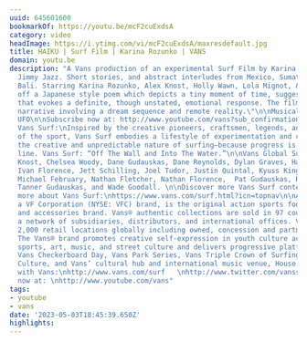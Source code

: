```yaml
---
uuid: 645601600
bookmarkOf: https://youtu.be/mcF2cuExdsA
category: video
headImage: https://i.ytimg.com/vi/mcF2cuExdsA/maxresdefault.jpg
title: HAIKU | Surf Film | Karina Rozunko | VANS
domain: youtu.be
description: "A Vans production of an experimental Surf Film by Karina Rozunko and
  Jimmy Jazz. Short stories, and abstract interludes from Mexico, Sumatra, Japan and
  Bali. Starring Karina Rozunko, Alex Knost, Holly Wawn, Lola Mignot, & friends Based
  off a Japanese style poem which depicts a tiny moment of time, suggestive of nature
  that evokes a definite, though unstated, emotional response. The film is a loose
  narrative involving a dream sequence and remote reality.\"\n\nMusical score by Monde
  UFO\n\nSubscribe now at: http://www.youtube.com/vans?sub_confirmation=1\n\nAbout
  Vans Surf:\nInspired by the creative pioneers, craftsmen, legends, and true icons
  of the sport, Vans Surf embodies a lifestyle of experimentation and championing
  the creative and unpredictable nature of surfing—because progress is never a straight
  line. Vans Surf: “Off The Wall and Into The Water.”\n\nVans Global Surf Team: Alex
  Knost, Chelsea Woody, Dane Gudauskas, Dane Reynolds, Dylan Graves, Harry Bryant,
  Ivan Florence, Jett Schilling, Joel Tudor, Justin Quintal, Kyuss King, Leila Hurst,
  Michael February, Nathan Fletcher, Nathan Florence,  Pat Gudauskas, Rasmus King,
  Tanner Gudauskas, and Wade Goodall. \n\nDiscover more Vans Surf content:\nhttps://youtube.com/playlist?list=PL9F49ECDEA9831DED\n \nLearn
  more about Vans Surf:\nhttps://www.vans.com/surf.html?icn=topnav\n\nAbout Vans:\nVans®,
  a VF Corporation (NYSE: VFC) brand, is the original action sports footwear, apparel,
  and accessories brand. Vans® authentic collections are sold in 97 countries through
  a network of subsidiaries, distributors, and international offices. Vans® has over
  2,000 retail locations globally including owned, concession and partnership doors.
  The Vans® brand promotes creative self-expression in youth culture across action
  sports, art, music, and street culture and delivers progressive platforms such as
  Vans Checkerboard Day, Vans Park Series, Vans Triple Crown of Surfing®, Vans Custom
  Culture, and Vans’ cultural hub and international music venue, House of Vans.\n\nConnect
  with Vans:\nhttp://www.vans.com/surf   \nhttp://www.twitter.com/vanssurf\nhttp://www.instagram.com/vanssurf\nhttp://www.tiktok.com/@vans\n \nSubscribe
  now at: \nhttp://www.youtube.com/vans"
tags:
- youtube
- vans
date: '2023-05-03T18:45:39.650Z'
highlights:
---
```



